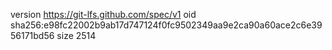 version https://git-lfs.github.com/spec/v1
oid sha256:e98fc22002b9ab17d747124f0fc9502349aa9e2ca90a60ace2c6e3956171bd56
size 2514
